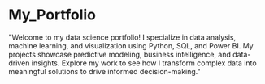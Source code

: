 # My_Portfolio
"Welcome to my data science portfolio! I specialize in data analysis, machine learning, and visualization using Python, SQL, and Power BI. My projects showcase predictive modeling, business intelligence, and data-driven insights. Explore my work to see how I transform complex data into meaningful solutions to drive informed decision-making."
